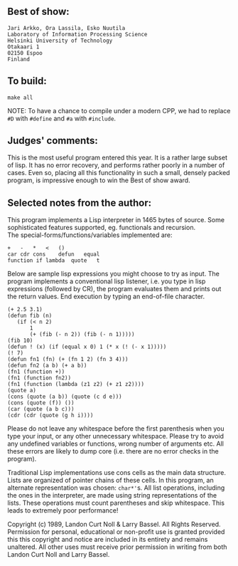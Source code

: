 ## Best of show:

	Jari Arkko, Ora Lassila, Esko Nuutila
	Laboratory of Information Processing Science
	Helsinki University of Technology
	Otakaari 1
	02150 Espoo
	Finland

## To build:

	make all

NOTE: To have a chance to compile under a modern CPP, we had to
replace `#D` with `#define` and `#a` with `#include`.

## Judges' comments:

This is the most useful program entered this year. It is a
rather large subset of lisp.  It has no error recovery, and
performs rather poorly in a number of cases.  Even so, placing
all this functionality in such a small, densely packed program,
is impressive enough to win the Best of show award.


## Selected notes from the author:

This program implements a Lisp interpreter in 1465 bytes of source.
Some sophisticated features supported, eg. functionals and recursion.  
The special-forms/functions/variables implemented are:

	+	-	*	<	()	
	car	cdr	cons	defun	equal
	function if	lambda	quote	t

Below are sample lisp expressions you might choose to try as input.
The program implements a conventional lisp listener, i.e. you type in
lisp expressions (followed by CR), the program evaluates them and
prints out the return values. End execution by typing an end-of-file
character.

	(+ 2.5 3.1)
	(defun fib (n)
	   (if (< n 2)
	       1
	       (+ (fib (- n 2)) (fib (- n 1)))))
	(fib 10)
	(defun ! (x) (if (equal x 0) 1 (* x (! (- x 1)))))
	(! 7)
	(defun fn1 (fn) (+ (fn 1 2) (fn 3 4)))
	(defun fn2 (a b) (+ a b))
	(fn1 (function +))
	(fn1 (function fn2))
	(fn1 (function (lambda (z1 z2) (+ z1 z2))))
	(quote a)
	(cons (quote (a b)) (quote (c d e)))
	(cons (quote (f)) ())
	(car (quote (a b c)))
	(cdr (cdr (quote (g h i))))


Please do not leave any whitespace before the first parenthesis when
you type your input, or any other unnecessary whitespace. Please try to
avoid any undefined variables or functions, wrong number of arguments
etc. All these errors are likely to dump core (i.e. there are no error
checks in the program).

Traditional Lisp implementations use cons cells as the main data
structure. Lists are organized of pointer chains of these cells.
In this program, an alternate representation was chosen: `char*'`s.
All list operations, including the ones in the interpreter, are
made using string representations of the lists. These operations
must count parentheses and skip whitespace. This leads to extremely
poor performance!

Copyright (c) 1989, Landon Curt Noll & Larry Bassel.
All Rights Reserved.  Permission for personal, educational or non-profit use is
granted provided this this copyright and notice are included in its entirety
and remains unaltered.  All other uses must receive prior permission in writing
from both Landon Curt Noll and Larry Bassel.
